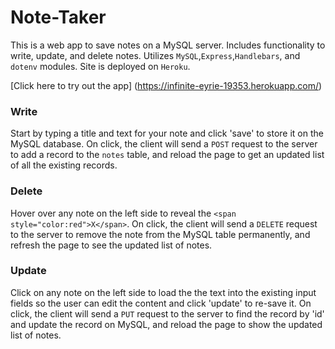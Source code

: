 # Note-Taker

This is a web app to save notes on a MySQL server. Includes functionality to write, update, and delete notes. Utilizes ```MySQL```,```Express```,```Handlebars```, and ```dotenv``` modules. Site is deployed on ```Heroku```.

[Click here to try out the app] (https://infinite-eyrie-19353.herokuapp.com/)

### Write

Start by typing a title and text for your note and click 'save' to store it on the MySQL database. On click, the client will send a ```POST``` request to the server to add a record to the ```notes``` table, and reload the page to get an updated list of all the existing records.

### Delete

Hover over any note on the left side to reveal the ```<span style="color:red">X</span>```. On click, the client will send a ```DELETE``` request to the server to remove the note from the MySQL table permanently, and refresh the page to see the updated list of notes.

### Update

Click on any note on the left side to load the the text into the existing input fields so the user can edit the content and click 'update' to re-save it. On click, the client will send a ```PUT``` request to the server to find the record by 'id' and update the record on MySQL, and reload the page to show the updated list of notes.